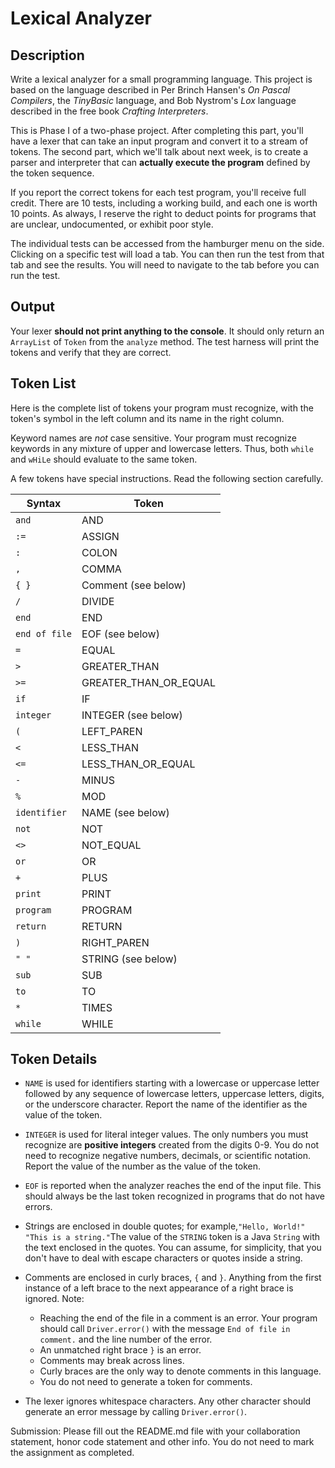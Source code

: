 # Lexical Analyzer

## Description

Write a lexical analyzer for a small programming language.  This project is based on the language described in Per Brinch Hansen's *On Pascal Compilers*, the *TinyBasic* language, and Bob Nystrom's *Lox* language described in the free book *Crafting Interpreters*.

This is Phase I of a two-phase project. After completing this part, you'll have a lexer that can take an input program and convert it to a stream of tokens. The second part, which we'll talk about next week, is to create a parser and interpreter that can **actually execute the program** defined by the token sequence.

If you report the correct tokens for each test program, you'll receive full credit. There are 10 tests, including a working build, and each one is worth 10 points. As always, I reserve the right to deduct points for programs that are unclear, undocumented, or exhibit poor style.

The individual tests can be accessed from the hamburger menu on the side.  Clicking on a specific test will load a tab.  You can then run the test from that tab and see the results.  You will need to navigate to the tab before you can run the test.

## Output

Your lexer **should not print anything to the console**. It should only return an `ArrayList` of `Token` from the `analyze` method. The test harness will print the tokens and verify that they are correct.
  
## Token List
Here is the complete list of tokens your program must recognize, with the token's symbol in the left column and its name in the right column.
			
Keyword names are *not* case sensitive.  Your program must recognize keywords in any mixture of upper and lowercase letters.  Thus, both `while` and `wHiLe` should evaluate to the same token.

A few tokens have special instructions.  Read the following section carefully.

Syntax | Token
-----------|----------
`and`     |       AND
`:=`      |      ASSIGN
`:`       |       COLON
`,`       |       COMMA
`{ }`     |       Comment (see below)
`/`       |       DIVIDE
`end`     |       END
`end of file` |    EOF (see below)
`=`       |       EQUAL
`>`|              GREATER_THAN
`>=`|             GREATER_THAN_OR_EQUAL
`if`|             IF
`integer`|        INTEGER (see below)
`(`|              LEFT_PAREN
`<`|              LESS_THAN
`<=`|             LESS_THAN_OR_EQUAL
`-`|              MINUS
`%`|              MOD
`identifier`|     NAME (see below)
`not`|            NOT
`<>`|             NOT_EQUAL
`or`|             OR
`+`|              PLUS
`print`|          PRINT
`program`|        PROGRAM
`return`|         RETURN
`)`|              RIGHT_PAREN
`" "`|            STRING (see below)
`sub`|            SUB
`to`|             TO
`*`|              TIMES
`while`|	         WHILE
	
## Token Details

* `NAME` is used for identifiers starting with a lowercase or uppercase letter followed by any sequence of lowercase letters, uppercase letters, digits, or the underscore character.  Report the name of the identifier as the value of the token.

* `INTEGER` is used for literal integer values.  The only numbers you must recognize are **positive integers** created from the digits 0-9.  You do not need to recognize negative numbers, decimals, or scientific notation. Report the value of the number as the value of the token.

* `EOF` is reported when the analyzer reaches the end of the input file.  This should always be the last token recognized in programs that do not have errors.

* Strings are enclosed in double quotes; for example,```
"Hello, World!"
"This is a string."
```The value of the `STRING` token is a Java `String` with the text enclosed in the quotes. You can assume, for simplicity, that you don't have to deal with escape characters or quotes inside a string.

* Comments are enclosed in curly braces, `{` and `}`. Anything from the first instance of a left brace to the next appearance of a right brace is ignored.  Note:
  * Reaching the end of the file in a comment is an error. Your program should call `Driver.error()` with the message `End of file in comment.` and the line number of the error.
  * An unmatched right brace `}` is an error.
  * Comments may break across lines.
  * Curly braces are the only way to denote comments in this language.
  * You do not need to generate a token for comments.

* The lexer ignores whitespace characters. Any other character should generate an error message by calling `Driver.error()`.


Submission:
Please fill out the README.md file with your collaboration statement, honor code statement and other info.  You do not need to mark the assignment as completed.
